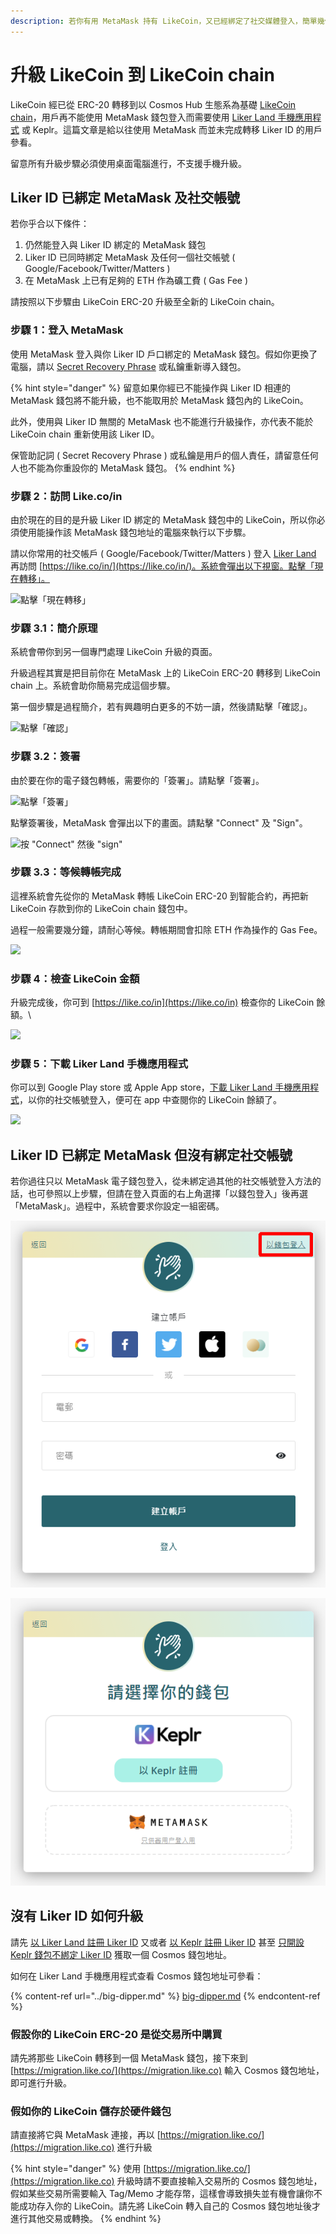 ```yaml
---
description: 若你有用 MetaMask 持有 LikeCoin，又已經綁定了社交媒體登入，簡單幾個步驟便可完成升級！
---
```


# 升級 LikeCoin 到 LikeCoin chain

LikeCoin 經已從 ERC-20 轉移到以 Cosmos Hub 生態系為基礎 [LikeCoin chain](../../governance/likecoin-chain.md)，用戶再不能使用 MetaMask 錢包登入而需要使用 [Liker Land 手機應用程式](https://liker.land/getapp) 或 Keplr。這篇文章是給以往使用 MetaMask 而並未完成轉移 Liker ID 的用戶參看。

留意所有升級步驟必須使用桌面電腦進行，不支援手機升級。

## Liker ID 已綁定 MetaMask 及社交帳號

若你乎合以下條件：

1. 仍然能登入與 Liker ID 綁定的 MetaMask 錢包
2. Liker ID 已同時綁定 MetaMask 及任何一個社交帳號 ( Google/Facebook/Twitter/Matters )
3. 在 MetaMask 上已有足夠的 ETH 作為礦工費 ( Gas Fee )

請按照以下步驟由 LikeCoin ERC-20 升級至全新的 LikeCoin chain。

### 步驟 1：登入 MetaMask

使用 MetaMask 登入與你 Liker ID 戶口綁定的 MetaMask 錢包。假如你更換了電腦，請以 [Secret Recovery Phrase](https://community.metamask.io/t/what-is-a-secret-recovery-phrase-and-how-to-keep-your-crypto-wallet-secure/3440) 或私鑰重新導入錢包。

{% hint style="danger" %}
留意如果你經已不能操作與 Liker ID 相連的 MetaMask 錢包將不能升級，也不能取用於 MetaMask 錢包內的 LikeCoin。

此外，使用與 Liker ID 無關的 MetaMask 也不能進行升級操作，亦代表不能於 LikeCoin chain 重新使用該 Liker ID。

保管助記詞 ( Secret Recovery Phrase ) 或私鑰是用戶的個人責任，請留意任何人也不能為你重設你的 MetaMask 錢包。
{% endhint %}

### 步驟 2：訪問 Like.co/in <a href="1-likecoin" id="1-likecoin"></a>

由於現在的目的是升級 Liker ID 綁定的 MetaMask 錢包中的 LikeCoin，所以你必須使用能操作該 MetaMask 錢包地址的電腦來執行以下步驟。

請以你常用的社交帳戶 ( Google/Facebook/Twitter/Matters ) 登入 [Liker Land](https://liker.land) 再訪問 [https://like.co/in/](https://like.co/in/)。系統會彈出以下視窗。點擊「現在轉移」。

![點擊「現在轉移」](../../../.gitbook/assets/likecoin-migration-1.png)

### 步驟 3.1：簡介原理

系統會帶你到另一個專門處理 LikeCoin 升級的頁面。

升級過程其實是把目前你在 MetaMask 上的 LikeCoin ERC-20 轉移到 LikeCoin chain 上。系統會助你簡易完成這個步驟。

第一個步驟是過程簡介，若有興趣明白更多的不妨一讀，然後請點擊「確認」。

![點擊「確認」](../../../.gitbook/assets/likecoin-migration-2.png)

### 步驟 3.2：簽署 <a href="22" id="22"></a>

由於要在你的電子錢包轉帳，需要你的「簽署」。請點擊「簽署」。

![點擊「簽署」](../../../.gitbook/assets/likecoin-migration-3.png)

點擊簽署後，MetaMask 會彈出以下的畫面。請點擊 "Connect" 及 "Sign"。

![按 "Connect" 然後 "sign"](../../../.gitbook/assets/likecoin-migration-4.png)

### 步驟 3.3：等候轉帳完成

這裡系統會先從你的 MetaMask 轉帳 LikeCoin ERC-20 到智能合約，再把新 LikeCoin 存款到你的 LikeCoin chain 錢包中。

過程一般需要幾分鐘，請耐心等候。轉帳期間會扣除 ETH 作為操作的 Gas Fee。

![](../../../.gitbook/assets/likecoin-migration-5.png)

### 步驟 4：檢查 LikeCoin 金額 <a href="step-3-check-your-likecoin-balance" id="step-3-check-your-likecoin-balance"></a>

 升級完成後，你可到 [https://like.co/in](https://like.co/in) 檢查你的 LikeCoin 餘額。\


![](../../../.gitbook/assets/likecoin-migration-6.png)

### 步驟 5：下載 Liker Land 手機應用程式 <a href="liker-land" id="liker-land"></a>

你可以到 Google Play store 或 Apple App store，[下載 Liker Land 手機應用程式](https://liker.land/getapp)，以你的社交帳號登入，便可在 app 中查閱你的 LikeCoin 餘額了。

![](../../../.gitbook/assets/likecoin-migration-7.png)

## Liker ID 已綁定 MetaMask 但沒有綁定社交帳號

若你過往只以 MetaMask 電子錢包登入，從未綁定過其他的社交帳號登入方法的話，也可參照以上步驟，但請在登入頁面的右上角選擇「以錢包登入」後再選「MetaMask」。過程中，系統會要求你設定一組密碼。[
](https://matters.news/@likecoin/my-eth-shop%E5%B0%87%E6%94%AF%E6%8F%B4%E6%96%B0%E7%89%88%E6%9C%AC%E7%9A%84like-coin-zdpuAwgQLCHC7afNfU6Cn7EuUeLT6MKUTptUGj5i9jgqPt6Kj)

![](../../../.gitbook/assets/keplr-liker-id-01.png)

![](../../../.gitbook/assets/keplr-liker-id-02.png)

## 沒有 Liker ID 如何升級

請先 [以 Liker Land 註冊 Liker ID](../../../user-guide/liker-id/register.md) 又或者 [以 Keplr 註冊 Liker ID](../../../user-guide/liker-id/register-with-keplr.md) 甚至 [只開設 Keplr 錢包不綁定 Liker ID](../keplr.md) 獲取一個 Cosmos 錢包地址。

如何在 Liker Land 手機應用程式查看  Cosmos 錢包地址可參看：

{% content-ref url="../big-dipper.md" %}
[big-dipper.md](../big-dipper.md)
{% endcontent-ref %}

### 假設你的 LikeCoin ERC-20 是從交易所中購買

請先將那些 LikeCoin 轉移到一個 MetaMask 錢包，接下來到 [https://migration.like.co/](https://migration.like.co) 輸入 Cosmos 錢包地址，即可進行升級。

### 假如你的 LikeCoin 儲存於硬件錢包

請直接將它與 MetaMask 連接，再以 [https://migration.like.co/](https://migration.like.co) 進行升級

{% hint style="danger" %}
使用 [https://migration.like.co/](https://migration.like.co) 升級時請不要直接輸入交易所的 Cosmos 錢包地址，假如某些交易所需要輸入 Tag/Memo 才能存幣，這樣會導致損失並有機會讓你不能成功存入你的 LikeCoin。請先將 LikeCoin 轉入自己的 Cosmos 錢包地址後才進行其他交易或轉換。
{% endhint %}
